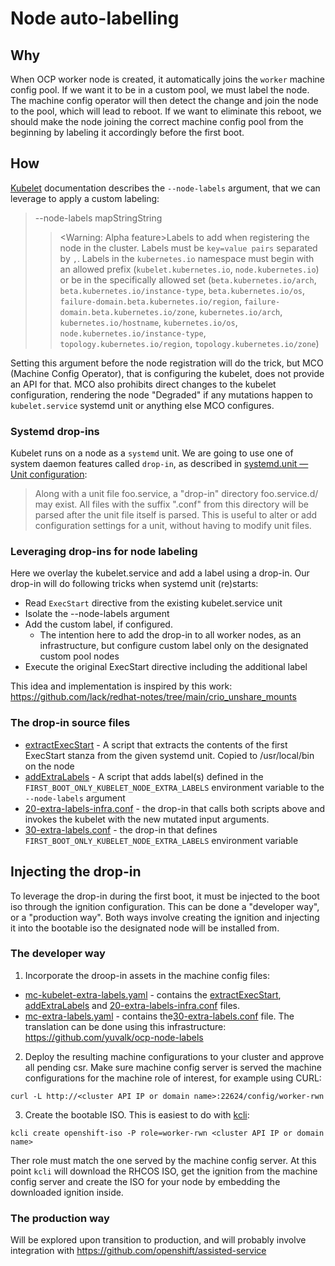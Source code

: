 # Node auto-labelling

## Why
When OCP worker node is created, it automatically joins the `worker` machine config pool. If we want it to be in a custom pool, we must label the node. The machine config operator will then detect the change and join the node to the pool, which will lead to reboot.
If we want to eliminate this reboot, we should make the node joining the correct machine config pool from the beginning by labeling it accordingly before the first boot.

## How
[Kubelet](https://kubernetes.io/docs/reference/command-line-tools-reference/kubelet/) documentation describes the `--node-labels` argument, that we can leverage to apply a custom labeling:

>--node-labels mapStringString
>>	<Warning: Alpha feature>Labels to add when registering the node in the cluster. Labels must be `key=value pairs` separated by `,`. Labels in the `kubernetes.io` namespace must begin with an allowed prefix (`kubelet.kubernetes.io`, `node.kubernetes.io`) or be in the specifically allowed set (`beta.kubernetes.io/arch`, `beta.kubernetes.io/instance-type`, `beta.kubernetes.io/os`, `failure-domain.beta.kubernetes.io/region`, `failure-domain.beta.kubernetes.io/zone`, `kubernetes.io/arch`, `kubernetes.io/hostname`, `kubernetes.io/os`, `node.kubernetes.io/instance-type`, `topology.kubernetes.io/region`, `topology.kubernetes.io/zone`)

Setting this argument before the node registration will do the trick, but MCO (Machine Config Operator), that is configuring the kubelet, does not provide an API for that. MCO also prohibits direct changes to the kubelet configuration, rendering the node "Degraded" if any mutations happen to `kubelet.service` systemd unit or anything else MCO configures.

### Systemd drop-ins
Kubelet runs on a node as a `systemd` unit. We are going to use one of system daemon features called `drop-in`, as described in [systemd.unit — Unit configuration](https://www.freedesktop.org/software/systemd/man/systemd.unit.html):
>Along with a unit file foo.service, a "drop-in" directory foo.service.d/ may exist. All files with the suffix ".conf" from this directory will be parsed after the unit file itself is parsed. This is useful to alter or add configuration settings for a unit, without having to modify unit files.

### Leveraging drop-ins for node labeling
Here we overlay the kubelet.service and add a label using a drop-in. Our drop-in will do following tricks when systemd unit (re)starts:
- Read `ExecStart` directive from the existing kubelet.service unit
- Isolate the --node-labels argument
- Add the custom label, if configured.
  - The intention here to add the drop-in to all worker nodes, as an infrastructure, but configure custom label only on the designated custom pool nodes
- Execute the original ExecStart directive including the additional label

This idea and implementation is inspired by this work:
https://github.com/lack/redhat-notes/tree/main/crio_unshare_mounts 

### The drop-in source files
- [extractExecStart](src/extractExecStart) - A script that extracts the contents of the first ExecStart stanza from the given systemd unit. Copied to /usr/local/bin on the node
- [addExtraLabels](src/addExtraLabels) - A script that adds label(s) defined in the `FIRST_BOOT_ONLY_KUBELET_NODE_EXTRA_LABELS` environment variable to the `--node-labels` argument
- [20-extra-labels-infra.conf](src/20-extra-labels-infra.conf) - the drop-in that calls both scripts above and invokes the kubelet with the new mutated input arguments.
- [30-extra-labels.conf](src/30-extra-labels.conf) - the drop-in that defines `FIRST_BOOT_ONLY_KUBELET_NODE_EXTRA_LABELS` environment variable

## Injecting the drop-in
To leverage the drop-in during the first boot, it must be injected to the boot iso through the ignition configuration. This can be done a "developer way", or a "production way". Both ways involve creating the ignition and injecting it into the bootable iso the designated node will be installed from.

### The developer way
1. Incorporate the droop-in assets in the machine config files:
- [mc-kubelet-extra-labels.yaml](mc-kubelet-extra-labels.yaml) - contains the [extractExecStart](src/extractExecStart), [addExtraLabels](src/addExtraLabels) and [20-extra-labels-infra.conf](src/20-extra-labels-infra.conf) files.
- [mc-extra-labels.yaml](mc-extra-labels.yaml) - contains the[30-extra-labels.conf](src/30-extra-labels.conf) file.
The translation can be done using this infrastructure:
https://github.com/yuvalk/ocp-node-labels
2. Deploy the resulting machine configurations to your cluster and approve all pending csr. Make sure machine config server is served the machine configurations for the machine  role of interest, for example using CURL:
```console
curl -L http://<cluster API IP or domain name>:22624/config/worker-rwn
```
3. Create the bootable ISO. This is easiest to do with [kcli](https://github.com/karmab/kcli):

```console
kcli create openshift-iso -P role=worker-rwn <cluster API IP or domain name>
```
Ther role must match the one served by the machine config server.
At this point `kcli` will download the RHCOS ISO, get the ignition from the machine config server and create the ISO for your node by embedding the downloaded ignition inside.

### The production way
Will be explored upon transition to production, and will probably involve integration with https://github.com/openshift/assisted-service

